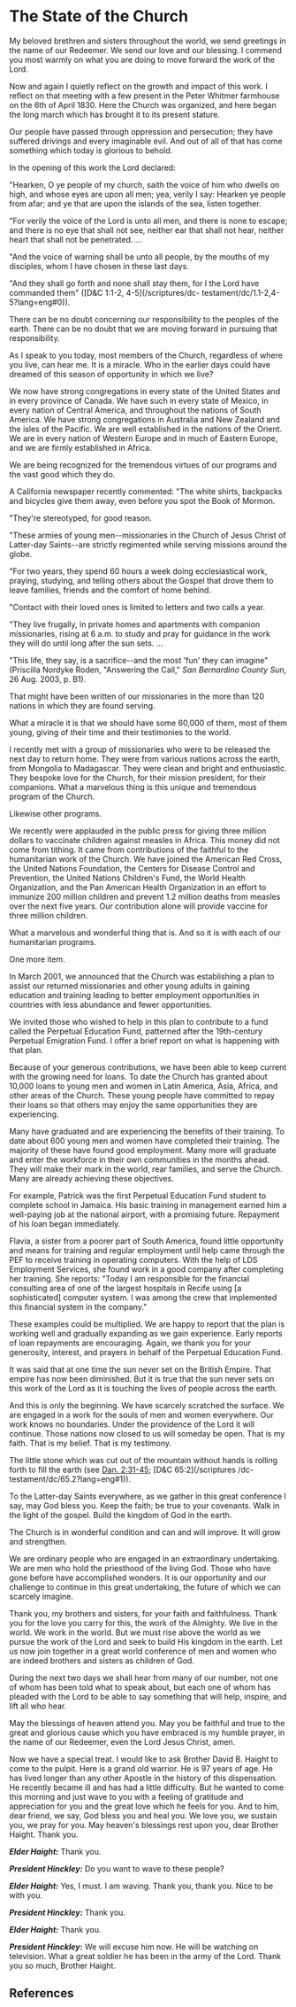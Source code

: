 # The State of the Church

My beloved brethren and sisters throughout the world, we send greetings in the
name of our Redeemer. We send our love and our blessing. I commend you most
warmly on what you are doing to move forward the work of the Lord.

Now and again I quietly reflect on the growth and impact of this work. I
reflect on that meeting with a few present in the Peter Whitmer farmhouse on
the 6th of April 1830. Here the Church was organized, and here began the long
march which has brought it to its present stature.

Our people have passed through oppression and persecution; they have suffered
drivings and every imaginable evil. And out of all of that has come something
which today is glorious to behold.

In the opening of this work the Lord declared:

"Hearken, O ye people of my church, saith the voice of him who dwells on high,
and whose eyes are upon all men; yea, verily I say: Hearken ye people from
afar; and ye that are upon the islands of the sea, listen together.

"For verily the voice of the Lord is unto all men, and there is none to
escape; and there is no eye that shall not see, neither ear that shall not
hear, neither heart that shall not be penetrated. ...

"And the voice of warning shall be unto all people, by the mouths of my
disciples, whom I have chosen in these last days.

"And they shall go forth and none shall stay them, for I the Lord have
commanded them" ([D&amp;C 1:1-2, 4-5](/scriptures/dc-
testament/dc/1.1-2,4-5?lang=eng#0)).

There can be no doubt concerning our responsibility to the peoples of the
earth. There can be no doubt that we are moving forward in pursuing that
responsibility.

As I speak to you today, most members of the Church, regardless of where you
live, can hear me. It is a miracle. Who in the earlier days could have dreamed
of this season of opportunity in which we live?

We now have strong congregations in every state of the United States and in
every province of Canada. We have such in every state of Mexico, in every
nation of Central America, and throughout the nations of South America. We
have strong congregations in Australia and New Zealand and the isles of the
Pacific. We are well established in the nations of the Orient. We are in every
nation of Western Europe and in much of Eastern Europe, and we are firmly
established in Africa.

We are being recognized for the tremendous virtues of our programs and the
vast good which they do.

A California newspaper recently commented: "The white shirts, backpacks and
bicycles give them away, even before you spot the Book of Mormon.

"They're stereotyped, for good reason.

"These armies of young men--missionaries in the Church of Jesus Christ of
Latter-day Saints--are strictly regimented while serving missions around the
globe.

"For two years, they spend 60 hours a week doing ecclesiastical work, praying,
studying, and telling others about the Gospel that drove them to leave
families, friends and the comfort of home behind.

"Contact with their loved ones is limited to letters and two calls a year.

"They live frugally, in private homes and apartments with companion
missionaries, rising at 6 a.m. to study and pray for guidance in the work they
will do until long after the sun sets. ...

"This life, they say, is a sacrifice--and the most 'fun' they can imagine"
(Priscilla Nordyke Roden, "Answering the Call," _San Bernardino County Sun,_
26 Aug. 2003, p. B1).

That might have been written of our missionaries in the more than 120 nations
in which they are found serving.

What a miracle it is that we should have some 60,000 of them, most of them
young, giving of their time and their testimonies to the world.

I recently met with a group of missionaries who were to be released the next
day to return home. They were from various nations across the earth, from
Mongolia to Madagascar. They were clean and bright and enthusiastic. They
bespoke love for the Church, for their mission president, for their
companions. What a marvelous thing is this unique and tremendous program of
the Church.

Likewise other programs.

We recently were applauded in the public press for giving three million
dollars to vaccinate children against measles in Africa. This money did not
come from tithing. It came from contributions of the faithful to the
humanitarian work of the Church. We have joined the American Red Cross, the
United Nations Foundation, the Centers for Disease Control and Prevention, the
United Nations Children's Fund, the World Health Organization, and the Pan
American Health Organization in an effort to immunize 200 million children and
prevent 1.2 million deaths from measles over the next five years. Our
contribution alone will provide vaccine for three million children.

What a marvelous and wonderful thing that is. And so it is with each of our
humanitarian programs.

One more item.

In March 2001, we announced that the Church was establishing a plan to assist
our returned missionaries and other young adults in gaining education and
training leading to better employment opportunities in countries with less
abundance and fewer opportunities.

We invited those who wished to help in this plan to contribute to a fund
called the Perpetual Education Fund, patterned after the 19th-century
Perpetual Emigration Fund. I offer a brief report on what is happening with
that plan.

Because of your generous contributions, we have been able to keep current with
the growing need for loans. To date the Church has granted about 10,000 loans
to young men and women in Latin America, Asia, Africa, and other areas of the
Church. These young people have committed to repay their loans so that others
may enjoy the same opportunities they are experiencing.

Many have graduated and are experiencing the benefits of their training. To
date about 600 young men and women have completed their training. The majority
of these have found good employment. Many more will graduate and enter the
workforce in their own communities in the months ahead. They will make their
mark in the world, rear families, and serve the Church. Many are already
achieving these objectives.

For example, Patrick was the first Perpetual Education Fund student to
complete school in Jamaica. His basic training in management earned him a
well-paying job at the national airport, with a promising future. Repayment of
his loan began immediately.

Flavia, a sister from a poorer part of South America, found little opportunity
and means for training and regular employment until help came through the PEF
to receive training in operating computers. With the help of LDS Employment
Services, she found work in a good company after completing her training. She
reports: "Today I am responsible for the financial consulting area of one of
the largest hospitals in Recife using [a sophisticated] computer system. I was
among the crew that implemented this financial system in the company."

These examples could be multiplied. We are happy to report that the plan is
working well and gradually expanding as we gain experience. Early reports of
loan repayments are encouraging. Again, we thank you for your generosity,
interest, and prayers in behalf of the Perpetual Education Fund.

It was said that at one time the sun never set on the British Empire. That
empire has now been diminished. But it is true that the sun never sets on this
work of the Lord as it is touching the lives of people across the earth.

And this is only the beginning. We have scarcely scratched the surface. We are
engaged in a work for the souls of men and women everywhere. Our work knows no
boundaries. Under the providence of the Lord it will continue. Those nations
now closed to us will someday be open. That is my faith. That is my belief.
That is my testimony.

The little stone which was cut out of the mountain without hands is rolling
forth to fill the earth (see [Dan.
2:31-45](/scriptures/ot/dan/2.31-45?lang=eng#30); [D&amp;C 65:2](/scriptures
/dc-testament/dc/65.2?lang=eng#1)).

To the Latter-day Saints everywhere, as we gather in this great conference I
say, may God bless you. Keep the faith; be true to your covenants. Walk in the
light of the gospel. Build the kingdom of God in the earth.

The Church is in wonderful condition and can and will improve. It will grow
and strengthen.

We are ordinary people who are engaged in an extraordinary undertaking. We are
men who hold the priesthood of the living God. Those who have gone before have
accomplished wonders. It is our opportunity and our challenge to continue in
this great undertaking, the future of which we can scarcely imagine.

Thank you, my brothers and sisters, for your faith and faithfulness. Thank you
for the love you carry for this, the work of the Almighty. We live in the
world. We work in the world. But we must rise above the world as we pursue the
work of the Lord and seek to build His kingdom in the earth. Let us now join
together in a great world conference of men and women who are indeed brothers
and sisters as children of God.

During the next two days we shall hear from many of our number, not one of
whom has been told what to speak about, but each one of whom has pleaded with
the Lord to be able to say something that will help, inspire, and lift all who
hear.

May the blessings of heaven attend you. May you be faithful and true to the
great and glorious cause which you have embraced is my humble prayer, in the
name of our Redeemer, even the Lord Jesus Christ, amen.

Now we have a special treat. I would like to ask Brother David B. Haight to
come to the pulpit. Here is a grand old warrior. He is 97 years of age. He has
lived longer than any other Apostle in the history of this dispensation. He
recently became ill and has had a little difficulty. But he wanted to come
this morning and just wave to you with a feeling of gratitude and appreciation
for you and the great love which he feels for you. And to him, dear friend, we
say, God bless you and heal you. We love you, we sustain you, we pray for you.
May heaven's blessings rest upon you, dear Brother Haight. Thank you.

**_Elder Haight:_** Thank you.

**_President Hinckley:_** Do you want to wave to these people?

**_Elder Haight:_** Yes, I must. I am waving. Thank you, thank you. Nice to be with you.

**_President Hinckley:_** Thank you.

**_Elder Haight:_** Thank you.

**_President Hinckley:_** We will excuse him now. He will be watching on television. What a great soldier he has been in the army of the Lord. Thank you so much, Brother Haight.

## References

